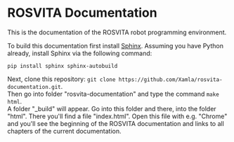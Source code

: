 # ROSVITA Documentation
This is the documentation of the ROSVITA robot programming environment.

To build this documentation first install [Sphinx](http://www.sphinx-doc.org/en/stable/). 
Assuming you have Python already, install Sphinx via the following command:

``pip install sphinx sphinx-autobuild``

Next, clone this repository: ``git clone https://github.com/Xamla/rosvita-documentation.git``. <br />
Then go into folder "rosvita-documentation" and type the command ``make html``. <br />
A folder "_build" will appear. 
Go into this folder and there, into the folder "html".
There you'll find a file "index.html". 
Open this file with e.g. "Chrome" and you'll see the beginning of the ROSVITA documentation and links to all chapters of the current documentation.

